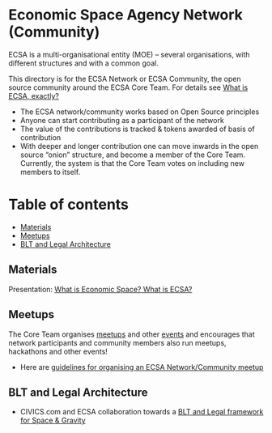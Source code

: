 # Economic Space Agency Network (Community)

ECSA is a multi-organisational entity (MOE) – several organisations, with different structures and with a common goal.

This directory is for the ECSA Network or ECSA Community, the open source community around the ECSA Core Team. 
For details see [What is ECSA, exactly?](https://medium.com/economic-spacing/so-what-is-ecsa-exactly-7fe8014c7d6c)

- The ECSA network/community works based on Open Source principles
- Anyone can start contributing as a participant of the network
- The value of the contributions is tracked & tokens awarded of basis of contribution
- With deeper and longer contribution one can move inwards in the open source “onion” structure, and become a member of the Core Team. Currently, the system is that the Core Team votes on including new members to itself.


# Table of contents

* <a href="#materials">Materials</a>
* <a href="#meetups">Meetups</a>
* <a href="#BLT">BLT and Legal Architecture</a>
<!--
* <a href="#gravity">Gravity</a>
-->

## <a name="#materials">Materials</a>

Presentation: [What is Economic Space? What is ECSA?](https://docs.google.com/presentation/d/e/2PACX-1vTjumMW415hdxRxe6utcoa_6-arZr05pz7TQ01Fx2GiM0rIQ-T1zHgiPav10-4iS_j-Xrdf_Y2E8JH7/pub?start=false&loop=false&delayms=3000)

## <a name="#meetups">Meetups</a>

The Core Team organises [meetups](https://www.meetup.com/EconomyOS/) and other [events](https://github.com/EconomicSpaceAgency/EconomicSpaceAgency/blob/master/events/README.md) and encourages that network participants and community members also run meetups, hackathons and other events!

* Here are [guidelines for organising an ECSA Network/Community meetup](https://github.com/EconomicSpaceAgency/EconomicSpaceAgency/blob/master/network/meetupguidelines.md)

## <a name="#BLT">BLT and Legal Architecture</a>

* CIVICS.com and ECSA collaboration towards a [BLT and Legal framework for Space & Gravity](https://github.com/CIVICS/ECSA/blob/master/scope.md)


